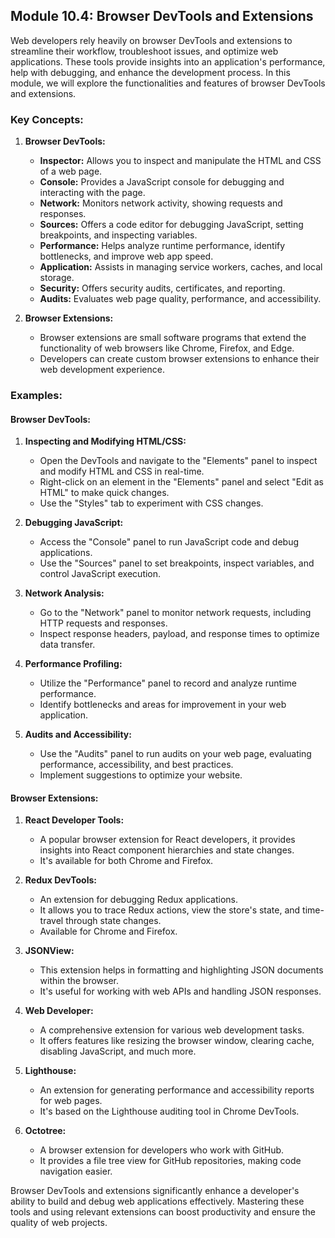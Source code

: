 ## Module 10.4: Browser DevTools and Extensions

Web developers rely heavily on browser DevTools and extensions to streamline their workflow, troubleshoot issues, and optimize web applications. These tools provide insights into an application's performance, help with debugging, and enhance the development process. In this module, we will explore the functionalities and features of browser DevTools and extensions.

### Key Concepts:

1. **Browser DevTools:**
   - **Inspector:** Allows you to inspect and manipulate the HTML and CSS of a web page.
   - **Console:** Provides a JavaScript console for debugging and interacting with the page.
   - **Network:** Monitors network activity, showing requests and responses.
   - **Sources:** Offers a code editor for debugging JavaScript, setting breakpoints, and inspecting variables.
   - **Performance:** Helps analyze runtime performance, identify bottlenecks, and improve web app speed.
   - **Application:** Assists in managing service workers, caches, and local storage.
   - **Security:** Offers security audits, certificates, and reporting.
   - **Audits:** Evaluates web page quality, performance, and accessibility.
   
2. **Browser Extensions:**
   - Browser extensions are small software programs that extend the functionality of web browsers like Chrome, Firefox, and Edge.
   - Developers can create custom browser extensions to enhance their web development experience.

### Examples:

#### Browser DevTools:

1. **Inspecting and Modifying HTML/CSS:**
   - Open the DevTools and navigate to the "Elements" panel to inspect and modify HTML and CSS in real-time.
   - Right-click on an element in the "Elements" panel and select "Edit as HTML" to make quick changes.
   - Use the "Styles" tab to experiment with CSS changes.

2. **Debugging JavaScript:**
   - Access the "Console" panel to run JavaScript code and debug applications.
   - Use the "Sources" panel to set breakpoints, inspect variables, and control JavaScript execution.

3. **Network Analysis:**
   - Go to the "Network" panel to monitor network requests, including HTTP requests and responses.
   - Inspect response headers, payload, and response times to optimize data transfer.

4. **Performance Profiling:**
   - Utilize the "Performance" panel to record and analyze runtime performance.
   - Identify bottlenecks and areas for improvement in your web application.

5. **Audits and Accessibility:**
   - Use the "Audits" panel to run audits on your web page, evaluating performance, accessibility, and best practices.
   - Implement suggestions to optimize your website.

#### Browser Extensions:

1. **React Developer Tools:**
   - A popular browser extension for React developers, it provides insights into React component hierarchies and state changes.
   - It's available for both Chrome and Firefox.

2. **Redux DevTools:**
   - An extension for debugging Redux applications.
   - It allows you to trace Redux actions, view the store's state, and time-travel through state changes.
   - Available for Chrome and Firefox.

3. **JSONView:**
   - This extension helps in formatting and highlighting JSON documents within the browser.
   - It's useful for working with web APIs and handling JSON responses.

4. **Web Developer:**
   - A comprehensive extension for various web development tasks.
   - It offers features like resizing the browser window, clearing cache, disabling JavaScript, and much more.

5. **Lighthouse:**
   - An extension for generating performance and accessibility reports for web pages.
   - It's based on the Lighthouse auditing tool in Chrome DevTools.

6. **Octotree:**
   - A browser extension for developers who work with GitHub.
   - It provides a file tree view for GitHub repositories, making code navigation easier.

Browser DevTools and extensions significantly enhance a developer's ability to build and debug web applications effectively. Mastering these tools and using relevant extensions can boost productivity and ensure the quality of web projects.
